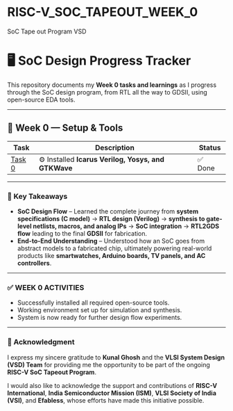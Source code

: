 # RISC-V_SOC_TAPEOUT_WEEK_0
SoC Tape out Program VSD

# 🖥️ SoC Design Progress Tracker

This repository documents my **Week 0 tasks and learnings** as I progress through the SoC design program, from RTL all the way to GDSII, using open-source EDA tools. 

---

## 📌 Week 0 — Setup & Tools

| Task   | Description | Status |
|--------|-------------|--------|
| [Task 0](#) | ⚙️ Installed **Icarus Verilog, Yosys, and GTKWave** | ✅ Done |

---

### 🔑 Key Takeaways  

- **SoC Design Flow** – Learned the complete journey from **system specifications (C model)** → **RTL design (Verilog)** → **synthesis to gate-level netlists, macros, and analog IPs** → **SoC integration** → **RTL2GDS flow** leading to the final **GDSII** for fabrication.  
- **End-to-End Understanding** – Understood how an SoC goes from abstract models to a fabricated chip, ultimately powering real-world products like **smartwatches, Arduino boards, TV panels, and AC controllers**.  

---

### ✅ WEEK 0 ACTIVITIES

- Successfully installed all required open-source tools.
- Working environment set up for simulation and synthesis.
- System is now ready for further design flow experiments.

---

### 🙏 Acknowledgment

I express my sincere gratitude to **Kunal Ghosh** and the **VLSI System Design (VSD) Team** for providing me the opportunity to be part of the ongoing **RISC-V SoC Tapeout Program**.  

I would also like to acknowledge the support and contributions of **RISC-V International**, **India Semiconductor Mission (ISM)**, **VLSI Society of India (VSI)**, and **Efabless**, whose efforts have made this initiative possible.


